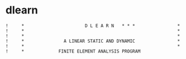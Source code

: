 # dlearn
    !     *                       D L E A R N   * * *                *
    !     *                                                          *
    !     *                                                          *
    !     *               A LINEAR STATIC AND DYNAMIC                *
    !     *                                                          *
    !     *             FINITE ELEMENT ANALYSIS PROGRAM
